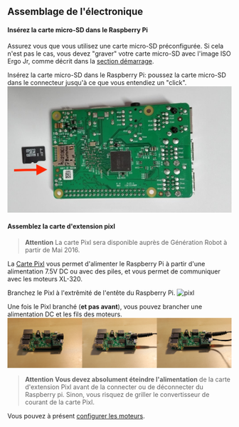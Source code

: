 ## Assemblage de l'électronique

#### Insérez la carte micro-SD dans le Raspberry Pi
Assurez vous que vous utilisez une carte micro-SD préconfigurée.
Si cela n'est pas le cas, vous devez "graver" votre carte micro-SD avec l'image ISO Ergo Jr, comme décrit dans la [section démarrage](../../installation/burn-an-image-file.md).

Insérez la carte micro-SD dans le Raspberry Pi: poussez la carte micro-SD dans le connecteur jusqu'à ce que vous entendiez un "click".
![Raspberry Pi micro-SD](../../../en/assembly-guides/ergo-jr/img/electronic/rpi-sd.jpg)

#### Assemblez la carte d'extension pixl
> **Attention** La carte Pixl sera disponible auprès de Génération Robot à partir de Mai 2016.

La [Carte Pixl](https://github.com/poppy-project/pixl) vous permet d'alimenter le Raspberry Pi à partir d'une alimentation 7.5V DC ou avec des piles, et vous permet de communiquer avec les moteurs XL-320.

Branchez le Pixl à l'extrêmité de l'entête du Raspberry Pi.
![pixl](../../../en/assembly-guides/ergo-jr/img/electronic/pixl-step_1-2.jpg)

Une fois le Pixl branché (**et pas avant**), vous pouvez brancher une alimentation DC et les fils des moteurs.
![pixl](../../../en/assembly-guides/ergo-jr/img/electronic/pixl-step_3-4-5.jpg)

> **Attention**  **Vous devez absolument éteindre l'alimentation** de la carte d'extension Pixl avant de la connecter ou de déconnecter du Raspberry pi. Sinon, vous risquez de griller le convertisseur de courant de la carte Pixl.

Vous pouvez à présent [configurer les moteurs](motor-configuration.md).
